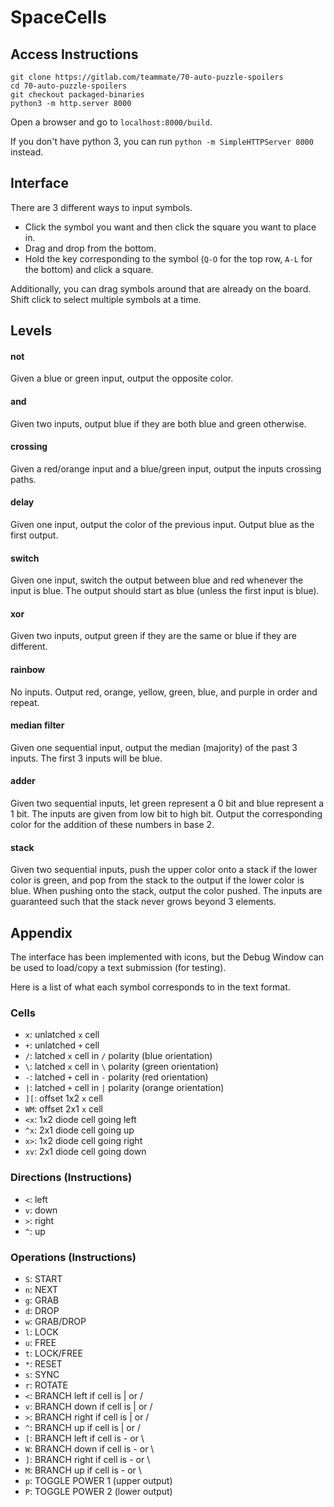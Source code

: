 # SpaceCells

## Access Instructions
```
git clone https://gitlab.com/teammate/70-auto-puzzle-spoilers
cd 70-auto-puzzle-spoilers
git checkout packaged-binaries
python3 -m http.server 8000
```
Open a browser and go to `localhost:8000/build`.

If you don't have python 3, you can run `python -m SimpleHTTPServer 8000` instead.

## Interface

There are 3 different ways to input symbols.
- Click the symbol you want and then click the square you want to place in.
- Drag and drop from the bottom.
- Hold the key corresponding to the symbol (`Q-O` for the top row, `A-L` for the bottom) and click a square.

Additionally, you can drag symbols around that are already on the board. Shift click to select multiple symbols at a time.

## Levels
#### not
Given a blue or green input, output the opposite color.
#### and
Given two inputs, output blue if they are both blue and green otherwise.
#### crossing
Given a red/orange input and a blue/green input, output the inputs crossing paths.
#### delay
Given one input, output the color of the previous input. Output blue as the first output.
#### switch
Given one input, switch the output between blue and red whenever the input is blue. The output should start as blue (unless the first input is blue).
#### xor
Given two inputs, output green if they are the same or blue if they are different.
#### rainbow
No inputs. Output red, orange, yellow, green, blue, and purple in order and repeat.
#### median filter
Given one sequential input, output the median (majority) of the past 3 inputs. The first 3 inputs will be blue.
#### adder
Given two sequential inputs, let green represent a 0 bit and blue represent a 1 bit. The inputs are given from low bit to high bit. Output the corresponding color for the addition of these numbers in base 2.
#### stack
Given two sequential inputs, push the upper color onto a stack if the lower color is green, and pop from the stack to the output if the lower color is blue. When pushing onto the stack, output the color pushed. The inputs are guaranteed such that the stack never grows beyond 3 elements.

## Appendix
The interface has been implemented with icons, but the Debug Window can be used to load/copy a text submission (for testing).

Here is a list of what each symbol corresponds to in the text format.
### Cells
- `x`: unlatched `x` cell
- `+`: unlatched `+` cell
- `/`: latched `x` cell in `/` polarity (blue orientation)
- `\`: latched `x` cell in `\` polarity (green orientation)
- `-`: latched `+` cell in `-` polarity (red orientation)
- `|`: latched `+` cell in `|` polarity (orange orientation)
- `][`: offset 1x2 `x` cell
- `WM`: offset 2x1 `x` cell
- `<x`: 1x2 diode cell going left
- `^x`: 2x1 diode cell going up
- `x>`: 1x2 diode cell going right
- `xv`: 2x1 diode cell going down
### Directions (Instructions)
- `<`: left
- `v`: down
- `>`: right
- `^`: up
### Operations (Instructions)
- `S`: START
- `n`: NEXT
- `g`: GRAB
- `d`: DROP
- `w`: GRAB/DROP
- `l`: LOCK
- `u`: FREE
- `t`: LOCK/FREE
- `*`: RESET
- `s`: SYNC
- `r`: ROTATE
- `<`: BRANCH left if cell is | or /
- `v`: BRANCH down if cell is | or /
- `>`: BRANCH right if cell is | or /
- `^`: BRANCH up if cell is | or /
- `[`: BRANCH left if cell is - or \
- `W`: BRANCH down if cell is - or \
- `]`: BRANCH right if cell is - or \
- `M`: BRANCH up if cell is - or \
- `p`: TOGGLE POWER 1 (upper output)
- `P`: TOGGLE POWER 2 (lower output)
